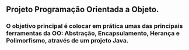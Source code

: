 ## Projeto Programação Orientada a Objeto.
### O objetivo principal é colocar em prática umas das principais ferramentas da OO: Abstração, Encapsulamento, Herança e Polimorfismo, através de um projeto Java.
